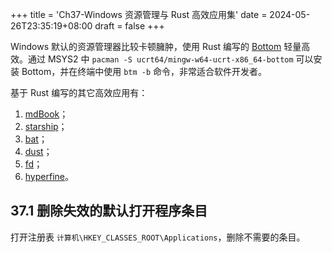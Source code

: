 +++
title = 'Ch37-Windows 资源管理与 Rust 高效应用集'
date = 2024-05-26T23:35:19+08:00
draft = false
+++

Windows 默认的资源管理器比较卡顿臃肿，使用 Rust 编写的 [Bottom][1] 轻量高效。通过 MSYS2 中 `pacman -S ucrt64/mingw-w64-ucrt-x86_64-bottom`
可以安装 Bottom，并在终端中使用 `btm -b` 命令，非常适合软件开发者。

[1]: https://clementtsang.github.io/bottom/0.9.6/

基于 Rust 编写的其它高效应用有：

1. [mdBook](https://github.com/rust-lang/mdBook)；
2. [starship](https://github.com/starship/starship)；
3. [bat](https://github.com/sharkdp/bat)；
4. [dust](https://github.com/bootandy/dust)；
5. [fd](https://github.com/sharkdp/fd)；
6. [hyperfine](https://github.com/sharkdp/hyperfine)。

## 37.1 删除失效的默认打开程序条目

打开注册表 `计算机\HKEY_CLASSES_ROOT\Applications`，删除不需要的条目。
